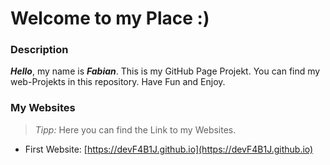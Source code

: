 # Welcome to my Place :)

### Description
***Hello***, my name is ***Fabian***. This is my GitHub Page Projekt. You can find my web-Projekts in this repository. Have Fun and Enjoy.

### My Websites
> *Tipp:* Here you can find the Link to my Websites.

- First Website: [https://devF4B1J.github.io](https://devF4B1J.github.io)
